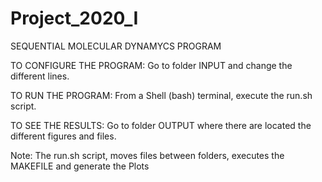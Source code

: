 # Project_2020_I
SEQUENTIAL MOLECULAR DYNAMYCS PROGRAM

TO CONFIGURE THE PROGRAM:
	Go to folder INPUT and change the different lines.

TO RUN THE PROGRAM:
	From a Shell (bash) terminal, execute the run.sh script.
   
TO SEE THE RESULTS:
	Go to folder OUTPUT where there are located the different figures and files.
	
Note: The run.sh script, moves files between folders, executes the MAKEFILE and generate the Plots
